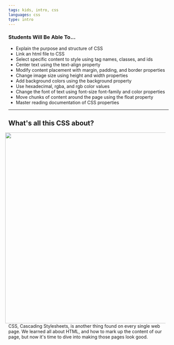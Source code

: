```yaml
---
tags: kids, intro, css
languages: css
type: intro
---
```

### Students Will Be Able To...
+ Explain the purpose and structure of CSS
+ Link an html file to CSS
+ Select specific content to style using tag names, classes, and ids
+ Center text using the text-align property
+ Modify content placement with margin, padding, and border properties
+ Change image size using height and width properties
+ Add background colors using the background property
+ Use hexadecimal, rgba, and rgb color values
+ Change the font of text using font-size font-family and color properties
+ Move chunks of content around the page using the float property
+ Master reading documentation of CSS properties

---
## What's all this CSS about?
<img src="http://goingconcern.com/sites/default/files/zoolander.gif" width="600px" align="right" hspace="10"> CSS, Cascading Stylesheets, is another thing found on every single web page. We learned all about HTML, and how to mark up the content of our page, but now it's time to dive into making those pages look good.


